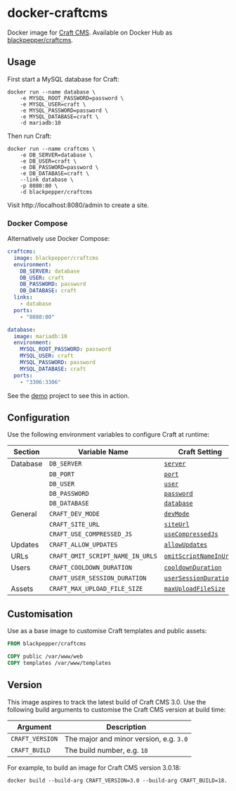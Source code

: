 # docker-craftcms

Docker image for [Craft CMS](https://craftcms.com/). Available on Docker Hub as [blackpepper/craftcms](https://hub.docker.com/r/blackpepper/craftcms/).

## Usage

First start a MySQL database for Craft:

```Shell
docker run --name database \
	-e MYSQL_ROOT_PASSWORD=password \
	-e MYSQL_USER=craft \
	-e MYSQL_PASSWORD=password \
	-e MYSQL_DATABASE=craft \
	-d mariadb:10
```

Then run Craft:

```Shell
docker run --name craftcms \
	-e DB_SERVER=database \
	-e DB_USER=craft \
	-e DB_PASSWORD=password \
	-e DB_DATABASE=craft \
	--link database \
	-p 8080:80 \
	-d blackpepper/craftcms
```

Visit http://localhost:8080/admin to create a site.

### Docker Compose

Alternatively use Docker Compose:

```YAML
craftcms:
  image: blackpepper/craftcms
  environment:
    DB_SERVER: database
    DB_USER: craft
    DB_PASSWORD: password
    DB_DATABASE: craft
  links:
    - database
  ports:
    - "8080:80"

database:
  image: mariadb:10
  environment:
    MYSQL_ROOT_PASSWORD: password
    MYSQL_USER: craft
    MYSQL_PASSWORD: password
    MYSQL_DATABASE: craft
  ports:
    - "3306:3306"
```

See the [demo](demo) project to see this in action.

## Configuration

Use the following environment variables to configure Craft at runtime:

Section | Variable Name | Craft Setting
--------|---------------|--------------
Database | `DB_SERVER` | [`server`](https://docs.craftcms.com/v3/config/db-settings.html)
| | `DB_PORT` | [`port`](https://docs.craftcms.com/v3/config/db-settings.html)
| | `DB_USER` | [`user`](https://docs.craftcms.com/v3/config/db-settings.html)
| | `DB_PASSWORD` | [`password`](https://docs.craftcms.com/v3/config/db-settings.html)
| | `DB_DATABASE` | [`database`](https://docs.craftcms.com/v3/config/db-settings.html)
General | `CRAFT_DEV_MODE` | [`devMode`](https://docs.craftcms.com/v3/config/config-settings.html#devmode)
| | `CRAFT_SITE_URL` | [`siteUrl`](https://docs.craftcms.com/v3/config/config-settings.html#siteurl)
| | `CRAFT_USE_COMPRESSED_JS` | [`useCompressedJs`](https://docs.craftcms.com/v3/config/config-settings.html#usecompressedjs)
Updates | `CRAFT_ALLOW_UPDATES` | [`allowUpdates`](https://docs.craftcms.com/v3/config/config-settings.html#allowupdates)
URLs | `CRAFT_OMIT_SCRIPT_NAME_IN_URLS` | [`omitScriptNameInUrls`](https://docs.craftcms.com/v3/config/config-settings.html#omitscriptnameinurls)
Users | `CRAFT_COOLDOWN_DURATION` | [`cooldownDuration`](https://docs.craftcms.com/v3/config/config-settings.html#cooldownduration)
| | `CRAFT_USER_SESSION_DURATION` | [`userSessionDuration`](https://docs.craftcms.com/v3/config/config-settings.html#usersessionduration)
Assets | `CRAFT_MAX_UPLOAD_FILE_SIZE` | [`maxUploadFileSize`](https://docs.craftcms.com/v3/config/config-settings.html#maxuploadfilesize)

## Customisation

Use as a base image to customise Craft templates and public assets:

```Dockerfile
FROM blackpepper/craftcms

COPY public /var/www/web
COPY templates /var/www/templates
```

## Version

This image aspires to track the latest build of Craft CMS 3.0. Use the following build arguments to customise the Craft CMS version at build time:

Argument        | Description
----------------|----------------------------------------
`CRAFT_VERSION` | The major and minor version, e.g. `3.0`
`CRAFT_BUILD`   | The build number, e.g. `18`

For example, to build an image for Craft CMS version 3.0.18:

```Shell
docker build --build-arg CRAFT_VERSION=3.0 --build-arg CRAFT_BUILD=18.
```
